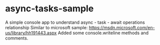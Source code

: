# async-tasks-sample
A simple console app to understand async - task - await operations relationship
Similar to microsoft sample: https://msdn.microsoft.com/en-us/library/hh191443.aspx
Added some  console.writeline methods and comments.
